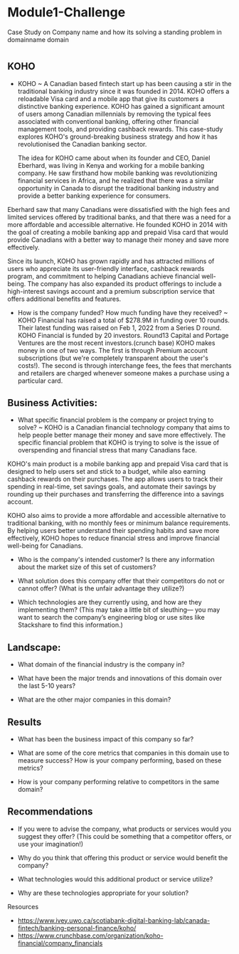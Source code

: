 # Module1-Challenge
Case Study on Company name and how its solving a standing problem in domainname domain

# 

## KOHO  

* KOHO ~ A Canadian based fintech start up has been causing a stir in the traditional banking industry since it was founded in 2014. KOHO offers a reloadable Visa card and a mobile app that give its customers a distinctive banking experience. KOHO has gained a significant amount of users among Canadian millennials by removing the typical fees associated with conventional banking, offering other financial management tools, and providing cashback rewards. This case-study explores KOHO's ground-breaking business strategy and how it has revolutionised the Canadian banking sector.
  
  The idea for KOHO came about when its founder and CEO, Daniel Eberhard, was living in Kenya and working for a mobile banking company. He saw firsthand how mobile banking was revolutionizing financial services in Africa, and he realized that there was a similar opportunity in Canada to disrupt the traditional banking industry and provide a better banking experience for consumers.

Eberhard saw that many Canadians were dissatisfied with the high fees and limited services offered by traditional banks, and that there was a need for a more affordable and accessible alternative. He founded KOHO in 2014 with the goal of creating a mobile banking app and prepaid Visa card that would provide Canadians with a better way to manage their money and save more effectively.

Since its launch, KOHO has grown rapidly and has attracted millions of users who appreciate its user-friendly interface, cashback rewards program, and commitment to helping Canadians achieve financial well-being. The company has also expanded its product offerings to include a high-interest savings account and a premium subscription service that offers additional benefits and features.

* How is the company funded? How much funding have they received? ~ KOHO Financial has raised a total of $278.9M in funding over 10 rounds. Their latest funding was raised on Feb 1, 2022 from a Series D round.
KOHO Financial is funded by 20 investors. Round13 Capital and Portage Ventures are the most recent investors.(crunch base) 
KOHO makes money in one of two ways. The first is through Premium account subscriptions (but we're completely transparent about the user's costs!). The second is through interchange fees, the fees that merchants and retailers are charged whenever someone makes a purchase using a particular card.


## Business Activities:

* What specific financial problem is the company or project trying to solve? ~ KOHO is a Canadian financial technology company that aims to help people better manage their money and save more effectively. The specific financial problem that KOHO is trying to solve is the issue of overspending and financial stress that many Canadians face.

KOHO's main product is a mobile banking app and prepaid Visa card that is designed to help users set and stick to a budget, while also earning cashback rewards on their purchases. The app allows users to track their spending in real-time, set savings goals, and automate their savings by rounding up their purchases and transferring the difference into a savings account.

KOHO also aims to provide a more affordable and accessible alternative to traditional banking, with no monthly fees or minimum balance requirements. By helping users better understand their spending habits and save more effectively, KOHO hopes to reduce financial stress and improve financial well-being for Canadians.

* Who is the company's intended customer?  Is there any information about the market size of this set of customers?

* What solution does this company offer that their competitors do not or cannot offer? (What is the unfair advantage they utilize?)

* Which technologies are they currently using, and how are they implementing them? (This may take a little bit of sleuthing–– you may want to search the company’s engineering blog or use sites like Stackshare to find this information.)

## Landscape:

* What domain of the financial industry is the company in?

* What have been the major trends and innovations of this domain over the last 5-10 years?

* What are the other major companies in this domain?

## Results

* What has been the business impact of this company so far?

* What are some of the core metrics that companies in this domain use to measure success? How is your company performing, based on these metrics?

* How is your company performing relative to competitors in the same domain?

## Recommendations

* If you were to advise the company, what products or services would you suggest they offer? (This could be something that a competitor offers, or use your imagination!)

* Why do you think that offering this product or service would benefit the company?

* What technologies would this additional product or service utilize?

* Why are these technologies appropriate for your solution?


Resources
* https://www.ivey.uwo.ca/scotiabank-digital-banking-lab/canada-fintech/banking-personal-finance/koho/
* https://www.crunchbase.com/organization/koho-financial/company_financials

